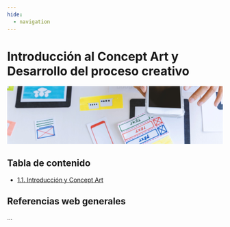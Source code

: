 ```yaml
---
hide:
  - navigation
---
```


# Introducción al Concept Art y Desarrollo del proceso creativo
![](assets/referencias.jpg)

## Tabla de contenido

* [1.1. Introducción y Concept Art](ud1-1.md)


## Referencias web generales

...

